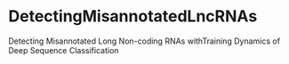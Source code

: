 # DetectingMisannotatedLncRNAs
Detecting Misannotated Long Non-coding RNAs withTraining Dynamics of Deep Sequence Classification
